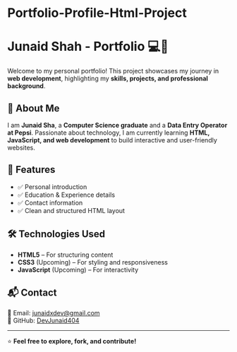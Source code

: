 # Portfolio-Profile-Html-Project

# Junaid Shah - Portfolio 💻🚀  

Welcome to my personal portfolio! This project showcases my journey in **web development**, highlighting my **skills, projects, and professional background**.  

## 📌 About Me  
I am **Junaid Sha**, a **Computer Science graduate** and a **Data Entry Operator at Pepsi**. Passionate about technology, I am currently learning **HTML, JavaScript, and web development** to build interactive and user-friendly websites.  

## 🌟 Features  
- ✅ Personal introduction  
- ✅ Education & Experience details  
- ✅ Contact information  
- ✅ Clean and structured HTML layout  

## 🛠 Technologies Used  
- **HTML5** – For structuring content  
- **CSS3** (Upcoming) – For styling and responsiveness  
- **JavaScript** (Upcoming) – For interactivity  


## 📬 Contact  
📧 Email: [junaidxdev@gmail.com](mailto:junaidxdev@gmail.com)  
🐙 GitHub: [DevJunaid404](https://github.com/DevJunaid404)  

---
⭐ **Feel free to explore, fork, and contribute!**  

